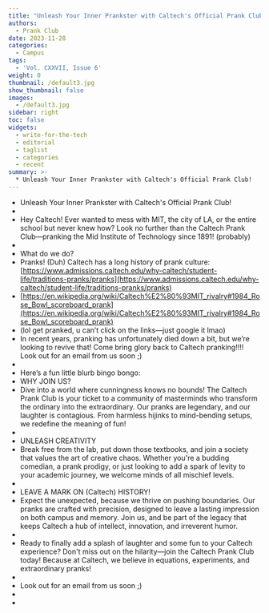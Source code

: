 ```yaml
---
title: "Unleash Your Inner Prankster with Caltech's Official Prank Club!"
authors:
  - Prank Club
date: 2023-11-28
categories:
  - Campus
tags:
  - 'Vol. CXXVII, Issue 6'
weight: 0
thumbnail: /default3.jpg
show_thumbnail: false
images:
  - /default3.jpg
sidebar: right
toc: false
widgets:
  - write-for-the-tech
  - editorial
  - taglist
  - categories
  - recent
summary: >-
  * Unleash Your Inner Prankster with Caltech's Official Prank Club!
---
```



* Unleash Your Inner Prankster with Caltech's Official Prank Club!
* 
* Hey Caltech! Ever wanted to mess with MIT, the city of LA, or the entire school but never knew how? Look no further than the Caltech Prank Club—pranking the Mid Institute of Technology since 1891! (probably)
* 
* What do we do?
* Pranks! (Duh) Caltech has a long history of prank culture: [https://www.admissions.caltech.edu/why-caltech/student-life/traditions-pranks/pranks](https://www.admissions.caltech.edu/why-caltech/student-life/traditions-pranks/pranks)
* [https://en.wikipedia.org/wiki/Caltech%E2%80%93MIT_rivalry#1984_Rose_Bowl_scoreboard_prank](https://en.wikipedia.org/wiki/Caltech%E2%80%93MIT_rivalry#1984_Rose_Bowl_scoreboard_prank)
* (lol get pranked, u can’t click on the links—just google it lmao)
* In recent years, pranking has unfortunately died down a bit, but we’re looking to revive that! Come bring glory back to Caltech pranking!!!! Look out for an email from us soon ;)
* 
* Here’s a fun little blurb bingo bongo:
* WHY JOIN US?
* Dive into a world where cunningness knows no bounds! The Caltech Prank Club is your ticket to a community of masterminds who transform the ordinary into the extraordinary. Our pranks are legendary, and our laughter is contagious. From harmless hijinks to mind-bending setups, we redefine the meaning of fun!
* 
* UNLEASH CREATIVITY
* Break free from the lab, put down those textbooks, and join a society that values the art of creative chaos. Whether you're a budding comedian, a prank prodigy, or just looking to add a spark of levity to your academic journey, we welcome minds of all mischief levels.
* 
* LEAVE A MARK ON (Caltech) HISTORY!
* Expect the unexpected, because we thrive on pushing boundaries. Our pranks are crafted with precision, designed to leave a lasting impression on both campus and memory. Join us, and be part of the legacy that keeps Caltech a hub of intellect, innovation, and irreverent humor.
* 
* Ready to finally add a splash of laughter and some fun to your Caltech experience? Don't miss out on the hilarity—join the Caltech Prank Club today! Because at Caltech, we believe in equations, experiments, and extraordinary pranks!
* 
* Look out for an email from us soon ;)
* 
* 